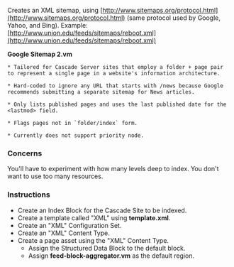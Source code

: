
Creates an XML sitemap, using [http://www.sitemaps.org/protocol.html](http://www.sitemaps.org/protocol.html) (same protocol used by Google, Yahoo, and Bing). Example: [http://www.union.edu/feeds/sitemaps/reboot.xml](http://www.union.edu/feeds/sitemaps/reboot.xml)

**Google Sitemap 2.vm**
	
	* Tailored for Cascade Server sites that employ a folder + page pair to represent a single page in a website's information architecture.

	* Hard-coded to ignore any URL that starts with /news because Google recommends submitting a separate sitemap for News articles.

	* Only lists published pages and uses the last published date for the <lastmod> field.

	* Flags pages not in `folder/index` form.

    * Currently does not support priority node.

### Concerns ###
You'll have to experiment with how many levels deep to index. You don't want to use too many resources.

### Instructions ###
* Create an Index Block for the Cascade Site to be indexed.
* Create a template called "XML" using **template.xml**.
* Create an "XML" Configuration Set.
* Create an "XML" Content Type.
* Create a page asset using the "XML" Content Type.
    * Assign the Structured Data Block to the default block.
    * Assign **feed-block-aggregator.vm** as the default region.